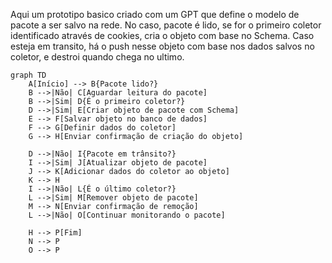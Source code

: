 Aqui um prototipo basico criado com um GPT que define o modelo de pacote a ser salvo na rede. No caso, pacote é lido, se for o primeiro coletor identificado através de cookies, cria o objeto com base no Schema. Caso esteja em transito, há o push nesse objeto com base nos dados salvos no coletor, e destroi quando chega no ultimo.

``` mermaid
graph TD
    A[Início] --> B{Pacote lido?}
    B -->|Não| C[Aguardar leitura do pacote]
    B -->|Sim| D{É o primeiro coletor?}
    D -->|Sim| E[Criar objeto de pacote com Schema]
    E --> F[Salvar objeto no banco de dados]
    F --> G[Definir dados do coletor]
    G --> H[Enviar confirmação de criação do objeto]

    D -->|Não| I{Pacote em trânsito?}
    I -->|Sim| J[Atualizar objeto de pacote]
    J --> K[Adicionar dados do coletor ao objeto]
    K --> H
    I -->|Não| L{É o último coletor?}
    L -->|Sim| M[Remover objeto de pacote]
    M --> N[Enviar confirmação de remoção]
    L -->|Não| O[Continuar monitorando o pacote]
    
    H --> P[Fim]
    N --> P
    O --> P


```